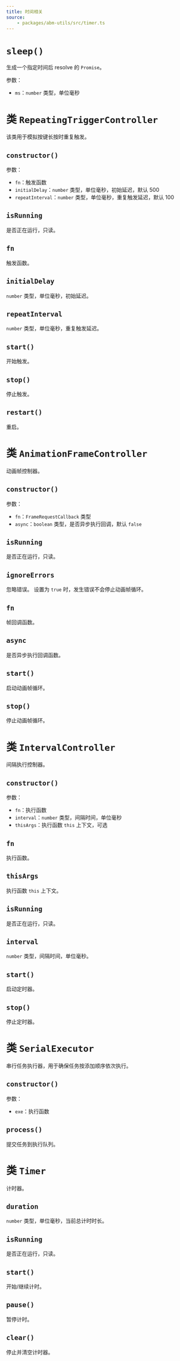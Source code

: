 ```yaml
---
title: 时间相关
source:
	- packages/abm-utils/src/timer.ts
---
```


# `sleep()`
生成一个指定时间后 resolve 的 `Promise`。

参数：
- `ms`：`number` 类型，单位毫秒

# 类 `RepeatingTriggerController`
该类用于模拟按键长按时重复触发。

## `constructor()`
参数：
- `fn`：触发函数
- `initialDelay`：`number` 类型，单位毫秒，初始延迟，默认 500
- `repeatInterval`：`number` 类型，单位毫秒，重复触发延迟，默认 100

## `isRunning`
是否正在运行，只读。

## `fn`
触发函数。

## `initialDelay`
`number` 类型，单位毫秒，初始延迟。

## `repeatInterval`
`number` 类型，单位毫秒，重复触发延迟。

## `start()`
开始触发。

## `stop()`
停止触发。

## `restart()`
重启。

# 类 `AnimationFrameController`
动画帧控制器。

## `constructor()`
参数：
- `fn`：`FrameRequestCallback` 类型
- `async`：`boolean` 类型，是否异步执行回调，默认 `false`

## `isRunning`
是否正在运行，只读。

## `ignoreErrors`
忽略错误。
设置为 `true` 时，发生错误不会停止动画帧循环。

## `fn`
帧回调函数。

## `async`
是否异步执行回调函数。

## `start()`
启动动画帧循环。

## `stop()`
停止动画帧循环。

# 类 `IntervalController`
间隔执行控制器。

## `constructor()`
参数：
- `fn`：执行函数
- `interval`：`number` 类型，间隔时间，单位毫秒
- `thisArgs`：执行函数 `this` 上下文，可选

## `fn`
执行函数。

## `thisArgs`
执行函数 `this` 上下文。

## `isRunning`
是否正在运行，只读。

## `interval`
`number` 类型，间隔时间，单位毫秒。

## `start()`
启动定时器。

## `stop()`
停止定时器。

# 类 `SerialExecutor`
串行任务执行器，用于确保任务按添加顺序依次执行。

## `constructor()`
参数：
- `exe`：执行函数

## `process()`
提交任务到执行队列。

# 类 `Timer`
计时器。

## `duration`
`number` 类型，单位毫秒，当前总计时时长。

## `isRunning`
是否正在运行，只读。

## `start()`
开始/继续计时。

## `pause()`
暂停计时。

## `clear()`
停止并清空计时器。
